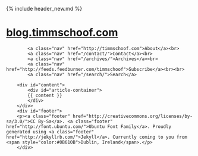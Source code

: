 {% include header_new.md %}
<body>

<div id="body">
<div class="wrap">    
		<div id="header">
			<h1 class="header"><a class="header" title="Home" href="/">blog.&#8203;timmschoof.&#8203;com</a></h1>
		</div>
		
			<a class="nav" href="http://timmschoof.com">About</a><br>
			<a class="nav" href="/contact/">Contact</a><br>
			<a class="nav" href="/archives/">Archives</a><br>
			<a class="nav" href="http://feeds.feedburner.com/timmschoof">Subscribe</a><br><br>
			<a class="nav" href="/search/">Search</a>
		
		<div id="content">
			<div id="article-container">
			{{ content }}
			</div>
		</div>
		<div id="footer">
		<p><a class="footer" href="http://creativecommons.org/licenses/by-sa/3.0/">CC By-Sa</a>. <a class="footer" href="http://font.ubuntu.com/">Ubuntu Font Family</a>. Proudly generated using <a class="footer" href="http://jekyllrb.com/">Jekyll</a>. Currently coming to you from <span style="color:#0B610B">Dublin, Ireland</span>.</p>
		</div>

</div>
</div> 
<script type="text/javascript">
    /* * * CONFIGURATION VARIABLES: EDIT BEFORE PASTING INTO YOUR WEBPAGE * * */
    var disqus_shortname = 'blogtimmschoof'; // required: replace example with your forum shortname

    /* * * DON'T EDIT BELOW THIS LINE * * */
    (function () {
        var s = document.createElement('script'); s.async = true;
        s.type = 'text/javascript';
        s.src = 'http://' + disqus_shortname + '.disqus.com/count.js';
        (document.getElementsByTagName('HEAD')[0] || document.getElementsByTagName('BODY')[0]).appendChild(s);
    }());
</script>
</body>

